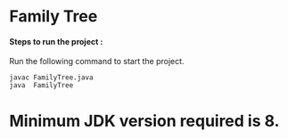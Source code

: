 # Family Tree

#### Steps to run the project :

Run the following command to start the project.

```
javac FamilyTree.java
java  FamilyTree

````

# Minimum JDK version required is 8.





